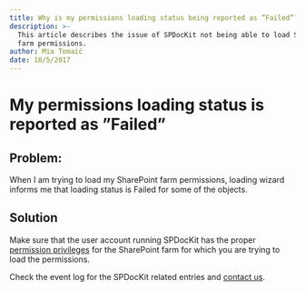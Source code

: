 ```yaml
---
title: Why is my permissions loading status being reported as ”Failed”?
description: >-
  This article describes the issue of SPDocKit not being able to load SharePoint
  farm permissions.
author: Mia Tomaić
date: 18/5/2017
---
```


# My permissions loading status is reported as ”Failed”

## Problem:

When I am trying to load my SharePoint farm permissions, loading wizard informs me that loading status is Failed for some of the objects.

## Solution

Make sure that the user account running SPDocKit has the proper [permission privileges](../../../requirements/user-permissions-requirements.md) for the SharePoint farm for which you are trying to load the permissions.

Check the event log for the SPDocKit related entries and [contact us](https://www.syskit.com/company/contact-us/).

